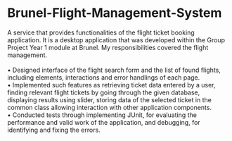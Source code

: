 # Brunel-Flight-Management-System

A service that provides functionalities of the flight ticket booking application. It is a desktop application that was developed within the Group Project Year 1 module at Brunel. My responsibilities covered the flight management.
<br></br>
• Designed interface of the flight search form and the list of found flights, including elements, interactions and error handlings of each page. <br>
• Implemented such features as retrieving ticket data entered by a user, finding relevant flight tickets by going through the given database, displaying results using slider, storing data of the selected ticket in the common class allowing interaction with other application components.<br>
• Conducted tests through implementing JUnit, for evaluating the performance and valid work of the application, and debugging, for identifying and fixing the errors.


